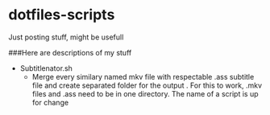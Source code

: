 # dotfiles-scripts
Just posting stuff, might be usefull

###Here are descriptions of my stuff
- Subtitlenator.sh
  - Merge every similary named mkv file with respectable .ass subtitle file and create separated folder for the output . For this to work, .mkv files and .ass need to be in one directory. The name of a script is up for change

